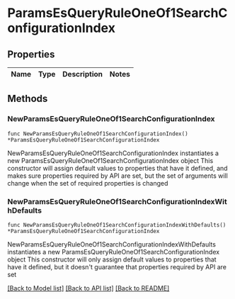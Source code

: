 # ParamsEsQueryRuleOneOf1SearchConfigurationIndex

## Properties

Name | Type | Description | Notes
------------ | ------------- | ------------- | -------------

## Methods

### NewParamsEsQueryRuleOneOf1SearchConfigurationIndex

`func NewParamsEsQueryRuleOneOf1SearchConfigurationIndex() *ParamsEsQueryRuleOneOf1SearchConfigurationIndex`

NewParamsEsQueryRuleOneOf1SearchConfigurationIndex instantiates a new ParamsEsQueryRuleOneOf1SearchConfigurationIndex object
This constructor will assign default values to properties that have it defined,
and makes sure properties required by API are set, but the set of arguments
will change when the set of required properties is changed

### NewParamsEsQueryRuleOneOf1SearchConfigurationIndexWithDefaults

`func NewParamsEsQueryRuleOneOf1SearchConfigurationIndexWithDefaults() *ParamsEsQueryRuleOneOf1SearchConfigurationIndex`

NewParamsEsQueryRuleOneOf1SearchConfigurationIndexWithDefaults instantiates a new ParamsEsQueryRuleOneOf1SearchConfigurationIndex object
This constructor will only assign default values to properties that have it defined,
but it doesn't guarantee that properties required by API are set


[[Back to Model list]](../README.md#documentation-for-models) [[Back to API list]](../README.md#documentation-for-api-endpoints) [[Back to README]](../README.md)


